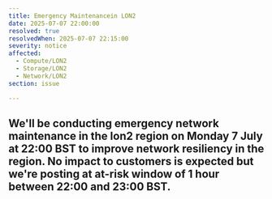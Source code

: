 ```yaml
---
title: Emergency Maintenancein LON2
date: 2025-07-07 22:00:00
resolved: true
resolvedWhen: 2025-07-07 22:15:00
severity: notice
affected:
  - Compute/LON2
  - Storage/LON2
  - Network/LON2
section: issue

---
```

We'll be conducting emergency network maintenance in the lon2 region on Monday 7 July at 22:00 BST to improve network resiliency in the region. No impact to customers is expected but we're posting at at-risk window of 1 hour between 22:00 and 23:00 BST.
---
